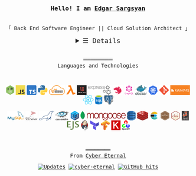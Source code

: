 <h3 align="center"><samp>Hello! I am <b><a rel="nofollow noopener noreferrer" target="_blank" href="https://cyber-eternal.github.io/">Edgar Sargsyan</a></b></samp></h3>

<p align="center"><br>
  <samp>
    「 Back End Software Engineer || Cloud Solution Architect 」<br>
  </samp>
</p>

<details align="center" style="font-size: 18px">
   <summary> <samp>&#9776; Details</samp></summary>
   <p align="center">
 <p style="width: 70%; text-align: center; margin: auto">
I'm Back End Software Engineer and Cloud Solution Architect. My aim is not only to establish coding but also to provide relevant and clear-cut coding methods that are implemented in order to attain the most efficient coding system possible, writing of the high-performance code, increasing code coverage by unit and integration tests, saving time and resources for wasting, acceleration of releases, hardworking, team management, decision making, and problem-solving, strong communication and collaboration, I'm able to motivate and lead others in a team environment, to work in a team, and in stressful situations.

<br>

Feel free to contact me and have a nice day!

  </p>

<br>

<a href="https://github.com/cyber-eternal?tab=repositories" target="_blank"><img alt="Code" src="https://img.shields.io/badge/-code-000000?style=flat-square&logo=Plex&logoColor=white"></a>
<a href="https://github.com/cyber-eternal?tab=repositories&language=javascript" target="_blank"><img alt="Javascript" src="https://img.shields.io/badge/-Javascript-f1e05a?style=flat-square&logo=Javascript&logoColor=black"></a>
<a href="https://github.com/cyber-eternal?tab=repositories&language=typescript" target="_blank"><img alt="TypeScript" src="https://img.shields.io/badge/-TypeScript-f34b7d?style=flat-square&logo=TypeScript&logoColor=white&color=darkgreen"></a>
<a href="https://github.com/cyber-eternal?tab=repositories&language=python" target="_blank"><img alt="Python" src="https://img.shields.io/badge/-Python-3572A5?style=flat-square&logo=Python&logoColor=yellow"></a>

<br>

<img src="https://github-readme-stats.vercel.app/api?username=cyber-eternal&show_icons=true&theme=dark&title_color=27d545&count_private=true&&show_owner=true"></img><br>
Check out my <a rel="nofollow noopener noreferrer" target="_blank" href="https://cyber-eternal.github.io/src/cv/EdgarSargsyan'sCV.pdf">Resume</a><br><br>
</samp>

  </p>
</details>

<languages align="center">
<p align="center">
<br>
════════<br>
 <samp>Languages and Technologies</samp></p>
<br>

<p align="center">
<a src="#"><img align="center" title="Node.js" alt="Node JS" height="26px" src="./tmp/nodejs.png" /></a>
<a src="#"><img align="center" title="Javascript" alt="JavaScript" height="26px" src="./tmp/js.png" /></a>
<a src="#"><img align="center" title="TavaScript" alt="TypeScript" height="26px" src="./tmp/ts.png" /></a>
<a src="#"><img align="center" title="Python" alt="Python" height="26px" src="./tmp/python-logo.png" /></a>
<a src="#"><img align="center" title="Amazon Web Services(AWS)" alt="AWS" height="26px" src="./tmp/aws.png" /></a>
<a src="#"><img align="center" title="Lambda" alt="Lambda" height="26px" src="./tmp/lambda.png" /></a>
<a src="#"><img align="center" title="Serverless" alt="Serverless" height="26px" src="./tmp/serverless.png" /></a>
<a src="#"><img align="center" title="Express" alt="Express" height="26px" src="./tmp/express.png" /></a>
<a src="#"><img align="center" title="Nest.js" alt="Nest.js" height="26px" src="./tmp/nestjs.svg" /></a>
<a src="#"><img align="center" title="Graphql" alt="Graphql" height="26px" src="./tmp/graphql.png" /></a>
<a src="#"><img align="center" title="Docker" alt="Docker" height="26px" src="./tmp/docker.svg" /></a>
<a src="#"><img align="center" title="Kubernetes" alt="Kubernetes" height="26px" src="./tmp/kubernetes.png" /></a>
<a src="#"><img align="center" title="Git" alt="Git" height="26px" src="./tmp/git.png" /></a>
<a src="#"><img align="center" title="RabbitMQ" alt="RabbitMQ" height="26px" src="./tmp/rabbitmq.jpg" /></a>
<a src="#"><img align="center" title="React" alt="React" height="26px" src="./tmp/react.png" /></a>
<a src="#"><img align="center" title="SQL" alt="SQL" height="26px" src="./tmp/sql.png" /></a>
<a src="#"><img align="center" title="PostgreSQL" alt="PostgreSQL" height="26px" src="./tmp/pgsql.png" /></a>
<br>
<br>
<a src="#"><img align="center" title="MySQL" alt="MySQL" height="26px" src="./tmp/mysql.png" /></a>
<a src="#"><img align="center" title="MsSQL" alt="MsSQL" height="26px" src="./tmp/mssql.svg" /></a>
<a src="#"><img align="center" title="MariaDB" alt="MariaBD" height="26px" src="./tmp/mariadb.svg" /></a>
<a src="#"><img align="center" alt="Casandra DB" height="26px" src="./tmp/casandra.png" /> </a>
<a src="#"><img align="center" title="Sequelize ORM" alt="Sequelize" height="26px" src="./tmp/sequelize.png" /></a>
<a src="#"><img align="center" title="MongoDB" alt="MongoDB" height="26px" src="./tmp/mongodb.png" /></a>
<a src="#"><img align="center" title="Mongoose ODM" alt="Mongoose" height="26px" src="./tmp/mongoose.png" /></a>
<a src="#"><img align="center" title="AWS Dybamo DB" alt="AWS Dybamo DB" height="26px" src="./tmp/aws-dynamodb.svg" /></a>
<a src="#"><img align="center" title="Redis" alt="Redis" height="26px" src="./tmp/redis.svg" /></a>
<a src="#"><img align="center" title="Elastic Search" alt="Elastic Search" height="26px" src="./tmp/elastic_search.svg" /></a>
<a src="#"><img align="center" title="Mocha" alt="Mocha" height="26px" src="./tmp/mocha.png" /></a>
<a src="#"><img align="center" title="Chai" alt="Chai" height="26px" src="./tmp/chai.png" /></a>
<a src="#"><img align="center" title="Jest" alt="Jest" height="26px" src="./tmp/jest.png" /></a>
<a src="#"><img align="center" title="EJS" alt="EJS" height="26px" src="./tmp/ejs.png" /></a>
<a src="#"><img align="center" title="Jenkins" alt="Jenkins" height="26px" src="./tmp/jenkins.png" /></a>
<a src="#"><img align="center" title="Terrafrom" alt="Terrafrom" height="26px" src="./tmp/terraform.png" /></a>
<a src="#"><img align="center" title="Tenserflow" alt="Tenserflow" height="26px" src="./tmp/tenserflow.png" /></a>
<a src="#"><img align="center" title="Keras" alt="Keras" height="26px" src="./tmp/keras.png" /></a>
<a src="#"><img align="center" title="OpenCV" alt="OpenCV" height="26px" src="./tmp/opencv.png" /></a>
</p>
</languages>
<br>

<samp>
  <p align="center">
    ════════<br>
    From <a href="https://github.com/cyber-eternal/cyber-eternal">Cyber Eternal</a>
  </p>

  <p align="center">
<a href="https://github.com/cyber-eternal?tab=followers" target="_blank"><img alt="Updates" src="https://img.shields.io/badge/--000000?style=flat-square&logo=RSS&logoColor=white&color=red"></a>
<a href="https://github.com/cyber-eternal" target="_blank"><img alt="cyber-eternal" src="https://badges.pufler.dev/visits/cyber-eternal/cyber-eternal?logo=GitHub&label=Visits&color=darkgreen&logoColor=white&style=flat-square"/></a>
<a href="https://github.com/cyber-eternal/cyber-eternal" target="_blank"><img alt="GitHub hits" src="https://img.shields.io/github/last-commit/cyber-eternal/cyber-eternal?label=Profile%20Updated&style=flat-square&color=darkgreen"></a>
</p>
</samp>
